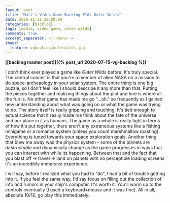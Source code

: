 ```yaml
---
layout: post
title: "Matt's Video Game Backlog #10: Outer Wilds"
date: 2020-11-21 20:00:00
categories: [backlog]
tags: [media, video game, outer wilds]
comments: true
excerpt_separator: <!--more-->
image:
  feature: vgbacklog/outerwilds.jpg
---
```


**[[backlog master post]]({% post_url 2020-07-15-vg-backlog %})**

I don't think ever played a game like _Outer Wilds_ before. It's truly special. The central conceit is that you're a member of alien NASA on a mission to do space-archeaology in your solar system. The entire thing is one big puzzle, so I don't feel like I should describe it any more than that. Putting the pieces together and realizing things about the plot and lore is where all the fun is. No other game has made me go "...oh." so frequently as I gained new understanding about what was going on or what the game was trying to do. The story itself is really gripping and touching. It's tied enough to actual science that it really made me think about the fate of the universe and our place in it as humans. The game as a whole is really tight in terms of how it's put together, there aren't any extraneous systems like a fishing minigame or a romance system (unless you count marshmallow roasting). Everything is tuned towards your space exploration goals. Another thing that blew me away was the physics system - some of the planets are _destructable_ and dynamically change as the game progresses in ways that you can interact with while its happening. Between that and the fact that you blast off -> travel -> land on planets with no perceptible loading screens it's an incredibly immersive experience.

I will say, before I realized what you had to "do", I had a bit of trouble getting into it. If you feel the same way, I'd say focus on filling out the collection of info and rumors in your ship's computer. It's worth it. You'll warm up to the controls eventually (I used a keyboard+mouse and it was fine). All in all, absolute 10/10, go play this immediately.
